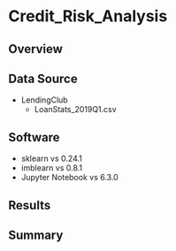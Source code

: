 # Credit_Risk_Analysis

## Overview

## Data Source
  - LendingClub
    - LoanStats_2019Q1.csv

## Software
  - sklearn vs 0.24.1
  - imblearn vs 0.8.1
  - Jupyter Notebook vs 6.3.0

## Results

## Summary

